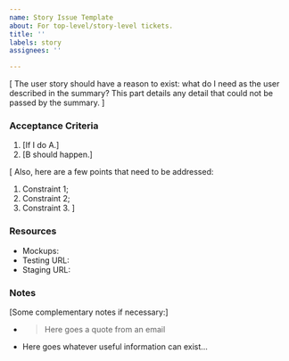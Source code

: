 ```yaml
---
name: Story Issue Template
about: For top-level/story-level tickets.
title: ''
labels: story
assignees: ''

---
```


[
The user story should have a reason to exist: what do I need as the user described in the summary?
This part details any detail that could not be passed by the summary.
]


### Acceptance Criteria

1. [If I do A.]
1. [B should happen.]

[
Also, here are a few points that need to be addressed:

1. Constraint 1;
1. Constraint 2;
1. Constraint 3.
]


### Resources

* Mockups:
* Testing URL:
* Staging URL:


### Notes

[Some complementary notes if necessary:]

* > Here goes a quote from an email
* Here goes whatever useful information can exist…
